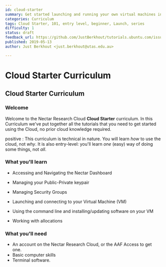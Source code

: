 ```yaml
---
id: cloud-starter
summary: Get started launching and running your own virtual machines in the Nectar Research Cloud. Learn how easy it is to launch VMs, to connect, to move data and to try something new.
categories: Curriculum
tags: Cloud Starter, 101, entry level, beginner, Launch, series
difficulty: 1
status: draft
feedback_url: https://github.com/JustBerkhout/tutorials.ubuntu.com/issues
published: 2019-05-13
author: Just Berkhout <just.berkhout@utas.edu.au>

---
```


# Cloud Starter Curriculum

## Cloud Starter Curriculum

### Welcome

Welcome to the Nectar Research Cloud **Cloud Starter** curriculum. In this Curriculum we've put together all the tutorials that you need to get started using the Cloud, no prior cloud knowledge required. 

positive
: This curriculum is technical in nature. You will learn *how* to use the cloud, not *why*. It is also entry-level: you'll learn *one* (easy) way of doing some things, not *all*. 

### What you'll learn

- Accessing and Navigating the Nectar Dashboard
- Managing your Public-Private keypair
- Managing Security Groups
- Launching and connecting to your Virtual Machine (VM)
- Using the command line and installing/updating software on your VM

- Working with allocations

### What you'll need

- An account on the Nectar Research Cloud, or the AAF Access to get one. 
- Basic computer skills
- Terminal software. 

  

